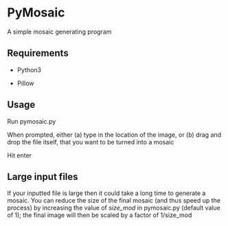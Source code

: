 # PyMosaic

A simple mosaic generating program

## Requirements

* Python3

* Pillow

## Usage

Run pymosaic.py

When prompted, either (a) type in the location of the image, or (b) drag and drop the file itself, that you want to be turned into a mosaic

Hit enter

## Large input files

If your inputted file is large then it could take a long time to generate a mosaic. You can reduce the size of the final mosaic (and thus speed up the process) by increasing the value of *size_mod* in pymosaic.py (default value of 1); the final image will then be scaled by a factor of 1/size_mod